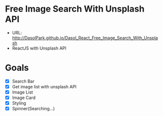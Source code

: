 # Free Image Search With Unsplash API

- URL: http://DasolPark.github.io/Dasol_React_Free_Image_Search_With_Unsplash
- ReactJS with Unsplash API

# Goals

- [x] Search Bar
- [x] Get image list with unsplash API
- [x] Image List
- [x] Image Card
- [x] Styling
- [x] Spinner(Searching...)
